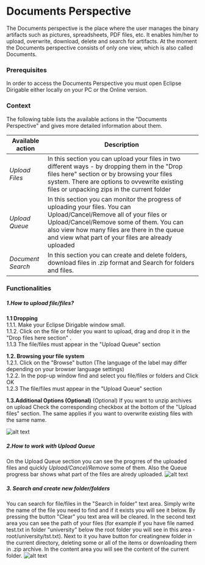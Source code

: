 # Documents Perspective #
The Documents perspective is the place where the user manages the binary artifacts such as pictures, spreadsheets, PDF files, etc. It enables him/her to upload, overwrite, download, delete and search for artifacts.
At the moment the Documents perspective consists of only one view, which is also called Documents.

### Prerequisites ###
In order to access the Documents Perspective you must open Eclipse Dirigable either locally on your PC or the Online version.

### Context ###
The following table lists the available actions in the "Documents Perspective" and gives more detailed information about them.

|Available action  | Description |
| ------------- | ------------- |
|<i> Upload Files </i> | In this section you can upload your files in two different ways - by dropping them in the "Drop files here" section or by browsing your files system. There are options to ovvewrite existing files or   unpacking zips in the current folder  |
|<i> Upload Queue </i> | In this section you can monitor the progress of uploading your files. You can Upload/Cancel/Remove all of your files or Upload/Cancel/Remove some of them. You can also view how many files are there in the queue and view what part of your files are already uploaded   |
|<i>Document Search </i>| In this section you can create and delete folders, download files in .zip format and Search for folders and files.  |

### Functionalities ###

##### 1.How to upload file/files? #####
<b>1.1 Dropping </b> </br>
1.1.1. Make your Eclipse Dirigable window small. </br>
1.1.2. Click on the file or folder you want to upload, drag and drop it in the  "Drop files here section" . </br>
1.1.3 The file/files must appear in the "Upload Queue" section </br>

<b>1.2. Browsing your file system </b></br>
1.2.1. Click on the "Browse" button (The language of the label may differ depending on your browser language settings)</br>
1.2.2. In the pop-up window find and select you file/files or folders and Click OK</br>
1.2.3 The file/files must appear in the "Upload Queue" section</br>

<b>1.3.Additional Options (Optional)</b>
(Optional) If you want to unzip archives on upload Check the corresponding checkbox at the bottom of the "Upload files" section. The same applies if you want to overwrite existing files with the same name. </br>

![alt text](https://i.gyazo.com/a8865dfb36eb6e667e4173a297f58c54.png)

##### 2.How to work with Upload Queue #####
On the Upload Queue section you can see the progrres of the uploaded files and quickly <i>Upload/Cancel/Remove</i> some of them. Also the Queue progress bar shows what part of the files are alredy uploaded.
![alt text](https://i.gyazo.com/33e83fb254ed500f31ba0b3559748b1d.png)

##### 3. Search and create new folder/folders #####
You can search for file/files in the "Search in folder" text area. Simply write the name of the file you need to find and if it exists you will see it below. By pressing the button "Clear" you text area will be cleared.
In the second text area you can see the path of your files (for example if you have file named test.txt in folder "university" below the root folder you will see in this area - root/university/tst.txt). Next to it you have button for creatingnew folder in the current directory, deleting some or all of the items or downloading them in .zip archive.
In the content area you will see the content of the current folder.
![alt text](https://i.gyazo.com/1ea74cb3547266c53a88cb881861a5e0.png)


